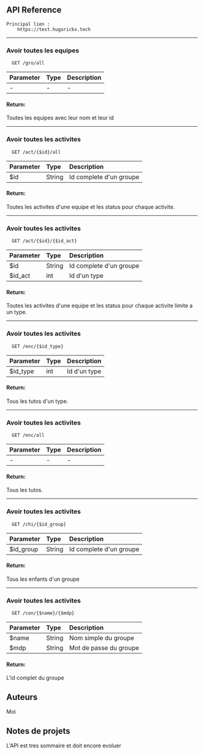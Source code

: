 
## API Reference

    Principal lien :
        https://test.hugorickx.tech

-----------

### Avoir toutes les equipes

```http
  GET /gro/all
```

| Parameter | Type     | Description                |
| :-------- | :------- | :------------------------- |
| - | - | - |

#### Return:
Toutes les equipes avec leur nom et leur id

-----------

### Avoir toutes les activites

```http
  GET /act/{$id}/all
```

| Parameter | Type     | Description                |
| :-------- | :------- | :------------------------- |
| $id | String | Id complete d'un groupe |

#### Return:
Toutes les activites d'une equipe et les status pour chaque activite.

-----------

### Avoir toutes les activites

```http
  GET /act/{$id}/{$id_act}
```

| Parameter | Type     | Description                |
| :-------- | :------- | :------------------------- |
| $id | String | Id complete d'un groupe |
| $id_act | int | Id d'un type |

#### Return:
Toutes les activites d'une equipe et les status pour chaque activite limite a un type.

-----------

### Avoir toutes les activites

```http
  GET /enc/{$id_type}
```

| Parameter | Type     | Description                |
| :-------- | :------- | :------------------------- |
| $id_type | int | Id d'un type |

#### Return:
Tous les tutos d'un type.

-----------

### Avoir toutes les activites

```http
  GET /enc/all
```

| Parameter | Type     | Description                |
| :-------- | :------- | :------------------------- |
| - | - | - |

#### Return:
Tous les tutos.

-----------

### Avoir toutes les activites

```http
  GET /chi/{$id_group}
```

| Parameter | Type     | Description                |
| :-------- | :------- | :------------------------- |
| $id_group | String | Id complete d'un groupe |

#### Return:
Tous les enfants d'un groupe

-----------

### Avoir toutes les activites

```http
  GET /con/{$name}/{$mdp}
```

| Parameter | Type     | Description                |
| :-------- | :------- | :------------------------- |
| $name | String | Nom simple du groupe |
| $mdp | String | Mot de passe du groupe |

#### Return:
L'id complet du groupe
## Auteurs
Moi
## Notes de projets
L'API est tres sommaire et doit encore evoluer